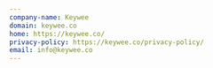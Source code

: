 ```yaml
---
company-name: Keywee
domain: keywee.co
home: https://keywee.co/
privacy-policy: https://keywee.co/privacy-policy/
email: info@keywee.co
---
```




